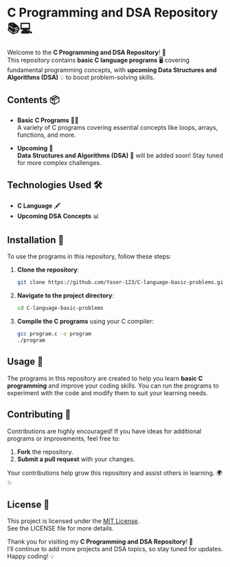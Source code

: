 # C Programming and DSA Repository 📚💻

Welcome to the **C Programming and DSA Repository**! 🎉  
This repository contains **basic C language programs** 🖥️ covering fundamental programming concepts, with **upcoming Data Structures and Algorithms (DSA)** 💡 to boost problem-solving skills.

## Contents 📦

- **Basic C Programs** 🧑‍💻  
  A variety of C programs covering essential concepts like loops, arrays, functions, and more.

- **Upcoming** 🚀  
  **Data Structures and Algorithms (DSA)** 💾 will be added soon! Stay tuned for more complex challenges.

## Technologies Used 🛠️

- **C Language** 🖋️  
- **Upcoming DSA Concepts** 📊

## Installation 🚀

To use the programs in this repository, follow these steps:

1. **Clone the repository**:
   ```bash
   git clone https://github.com/Yaser-123/C-language-basic-problems.git
   ```

2. **Navigate to the project directory**:
   ```bash
   cd C-language-basic-problems
   ```

3. **Compile the C programs** using your C compiler:
   ```bash
   gcc program.c -o program
   ./program
   ```

## Usage 🎈

The programs in this repository are created to help you learn **basic C programming** and improve your coding skills. You can run the programs to experiment with the code and modify them to suit your learning needs.

## Contributing 🤝

Contributions are highly encouraged! If you have ideas for additional programs or improvements, feel free to:

1. **Fork** the repository.
2. **Submit a pull request** with your changes.

Your contributions help grow this repository and assist others in learning. 🌍✨

## License 📝

This project is licensed under the [MIT License](LICENSE).  
See the LICENSE file for more details.

Thank you for visiting my **C Programming and DSA Repository**! 🚀  
I’ll continue to add more projects and DSA topics, so stay tuned for updates. Happy coding! 💡
